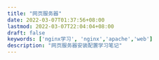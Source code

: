 ```yaml
---
title: "网页服务器"
date: 2022-03-07T01:37:56+08:00
lastmod: 2022-03-07T22:04:04+08:00
draft: false
keywords: ['nginx学习', 'nginx','apache','web']
description: "网页服务器安装配置学习笔记"
---
```


<!--more-->
